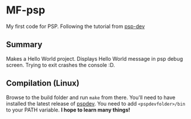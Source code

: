 # MF-psp

My first code for PSP. Following the tutorial from [psp-dev](https://psp-dev.org/doku.php?id=tutorial:hello_world)

## Summary

Makes a Hello World project. Displays Hello World message in psp debug screen. Trying to exit crashes the console :D.

## Compilation (Linux)

Browse to the build folder and run `make` from there. You'll need to have installed the latest release of [pspdev](https://github.com/pspdev/pspdev). You need to add `<pspdevfolder>/bin` to your PATH variable.
**I hope to learn many things!**
